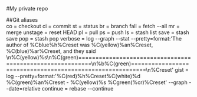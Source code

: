 #My private repo

##Git aliases  
  co = checkout
  ci = commit
  st = status
  br = branch
  fall = fetch --all
  mr = merge
  unstage = reset HEAD
  pl = pull
  ps = push
  ls = stash list
  save = stash save
  pop = stash pop
  verbose = log --graph --stat --pretty=format:'The author of %Cblue%h%Creset was %C(yellow)%an%Creset, %C(blue)%ar%Creset, and they said \n%C(yellow)%s\n%C(green)==========================================================\n%b%C(green)==========================================================\n%Creset'
  gist = log --pretty=format:'%C(red)%h%Creset%C(white)%d %C(green)%an%Creset - %C(yellow)%s %Cgreen(%cr)%Creset' --graph --date=relative
  continue = rebase --continue